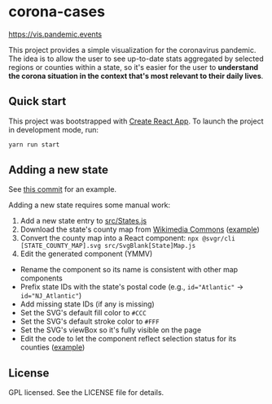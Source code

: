 # corona-cases

https://vis.pandemic.events

This project provides a simple visualization for the coronavirus pandemic. The idea is to allow the user to see up-to-date stats aggregated by selected regions or counties within a state, so it's easier for the user to **understand the corona situation in the context that's most relevant to their daily lives**.

## Quick start

This project was bootstrapped with [Create React App](https://github.com/facebook/create-react-app). To launch the project in development mode, run:

```sh
yarn run start
```

## Adding a new state

See [this commit](https://github.com/owenchu/corona-cases/commit/3e9d1ce051d89bacb99a40a351e4f0b7729f4643) for an example.

Adding a new state requires some manual work:

1. Add a new state entry to [src/States.js](https://github.com/owenchu/corona-cases/blob/master/src/States.js)
2. Download the state's county map from [Wikimedia Commons](https://commons.wikimedia.org/) ([example](https://commons.wikimedia.org/wiki/File:Blank_California_Map.svg))
3. Convert the county map into a React component: `npx @svgr/cli [STATE_COUNTY_MAP].svg src/SvgBlank[State]Map.js`
4. Edit the generated component (YMMV)
  * Rename the component so its name is consistent with other map components
  * Prefix state IDs with the state's postal code (e.g., `id="Atlantic"` -> `id="NJ_Atlantic"`)
  * Add missing state IDs (if any is missing)
  * Set the SVG's default fill color to `#CCC`
  * Set the SVG's default stroke color to `#FFF`
  * Set the SVG's viewBox so it's fully visible on the page
  * Edit the code to let the component reflect selection status for its counties ([example](https://github.com/owenchu/corona-cases/commit/3e9d1ce051d89bacb99a40a351e4f0b7729f4643))

## License

GPL licensed. See the LICENSE file for details.
